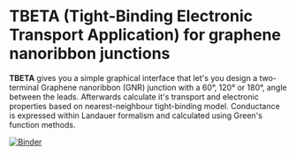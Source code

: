# TBETA (Tight-Binding Electronic Transport Application) for graphene nanoribbon junctions

<b>TBETA</b> gives you a simple graphical interface that let's you design a two-terminal Graphene nanoribbon (GNR) junction with a 60°, 120° or 180°, angle between the leads. Afterwards calculate it's transport and electronic properties based on nearest-neighbour tight-binding model. Conductance is expressed within Landauer formalism and calculated using Green's function methods.

[![Binder](https://mybinder.org/badge_logo.svg)](https://mybinder.org/v2/gh/KrisCer/Transport_app/master?urlpath=voila%2Frender%2FWeb_app_title_page.ipynb)




